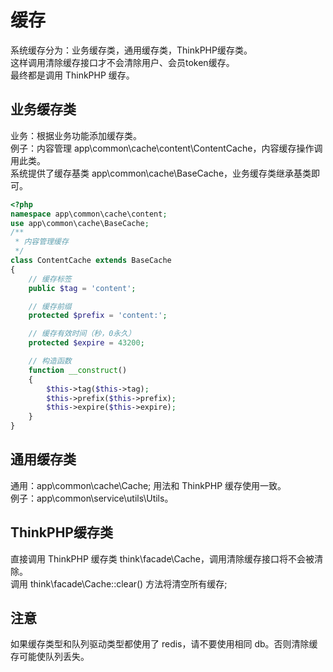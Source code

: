 # 缓存

系统缓存分为：业务缓存类，通用缓存类，ThinkPHP缓存类。  
这样调用清除缓存接口才不会清除用户、会员token缓存。  
最终都是调用 ThinkPHP 缓存。

## 业务缓存类
业务：根据业务功能添加缓存类。  
例子：内容管理 app\common\cache\content\ContentCache，内容缓存操作调用此类。  
系统提供了缓存基类 app\common\cache\BaseCache，业务缓存类继承基类即可。

```php
<?php
namespace app\common\cache\content;
use app\common\cache\BaseCache;
/**
 * 内容管理缓存
 */
class ContentCache extends BaseCache
{
    // 缓存标签
    public $tag = 'content';

    // 缓存前缀
    protected $prefix = 'content:';

    // 缓存有效时间（秒，0永久）
    protected $expire = 43200;

    // 构造函数
    function __construct()
    {
        $this->tag($this->tag);
        $this->prefix($this->prefix);
        $this->expire($this->expire);
    }
}
```

## 通用缓存类
通用：app\common\cache\Cache; 用法和 ThinkPHP 缓存使用一致。  
例子：app\common\service\utils\Utils。

## ThinkPHP缓存类
直接调用 ThinkPHP 缓存类 think\facade\Cache，调用清除缓存接口将不会被清除。  
调用 think\facade\Cache::clear() 方法将清空所有缓存; 

## 注意
如果缓存类型和队列驱动类型都使用了 redis，请不要使用相同 db。否则清除缓存可能使队列丢失。
